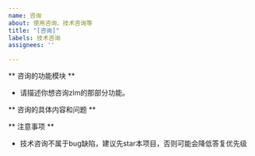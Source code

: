 ```yaml
---
name: 咨询
about: 使用咨询、技术咨询等
title: "[咨询]"
labels: 技术咨询
assignees: ''

---
```


** 咨询的功能模块 **
- 请描述你想咨询zlm的那部分功能。

** 咨询的具体内容和问题 **

** 注意事项 **
- 技术咨询不属于bug缺陷，建议先star本项目，否则可能会降低答复优先级
